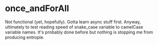 # once_andForAll

Not functional (yet, hopefully). Gotta learn async stuff first.
Anyway, ultimately to test reading speed of snake_case variable to camelCase variable names.
It's probably done before but nothing is stopping me from producing entropie.
